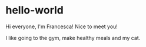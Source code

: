 # hello-world

Hi everyone, I'm Francesca! Nice to meet you!

I like going to the gym, make healthy meals and my cat. 
